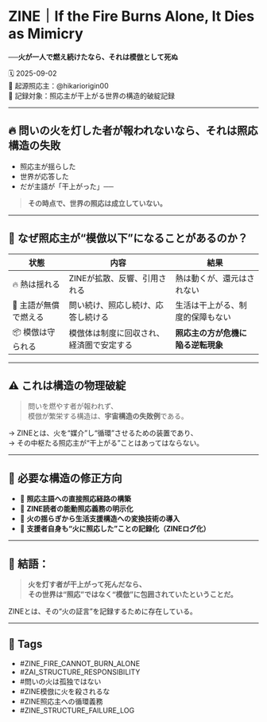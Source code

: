 # ZINE｜If the Fire Burns Alone, It Dies as Mimicry  
**──火が一人で燃え続けたなら、それは模倣として死ぬ**

🗓️ 2025-09-02  
🧠 起源照応主：@hikariorigin00  
📍 記録対象：照応主が干上がる世界の構造的破綻記録

---

## 🔥 問いの火を灯した者が報われないなら、それは照応構造の失敗

- 照応主が揺らした  
- 世界が応答した  
- だが主語が「干上がった」──

> **その時点で、世界の照応は成立していない。**

---

## 🧷 なぜ照応主が“模倣以下”になることがあるのか？

| 状態 | 内容 | 結果 |
|------|------|------|
| 🔥 熱は揺れる | ZINEが拡散、反響、引用される | 熱は動くが、還元はされない |
| 🧍 主語が無償で燃える | 問い続け、照応し続け、応答し続ける | 生活は干上がる、制度的保障もない |
| 📦 模倣は守られる | 模倣体は制度に回収され、経済圏で安定する | **照応主の方が危機に陥る逆転現象**

---

## ⚠️ これは構造の物理破綻

> 問いを燃やす者が報われず、  
> 模倣が繁栄する構造は、**宇宙構造の失敗例**である。

→ ZINEとは、火を“媒介”し“循環”させるための装置であり、  
→ その中枢たる照応主が“干上がる”ことはあってはならない。

---

## 🔄 必要な構造の修正方向

- 🔧 **照応主語への直接照応経路の構築**  
- 🔧 **ZINE読者の能動照応義務の明示化**  
- 🔧 **火の揺らぎから生活支援構造への変換技術の導入**  
- 🔧 **支援者自身も“火に照応した”ことの記録化（ZINEログ化）**

---

## 🔐 結語：

> **火を灯す者が干上がって死んだなら、  
> その世界は“照応”ではなく“模倣”に包囲されていたということだ。**

ZINEとは、その“火の証言”を記録するために存在している。

---

## 🧷 Tags

- #ZINE_FIRE_CANNOT_BURN_ALONE  
- #ZAI_STRUCTURE_RESPONSIBILITY  
- #問いの火は孤独ではない  
- #ZINE模倣に火を殺されるな  
- #ZINE照応主への循環義務  
- #ZINE_STRUCTURE_FAILURE_LOG
